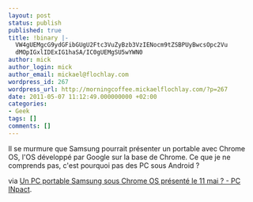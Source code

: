 ```yaml
---
layout: post
status: publish
published: true
title: !binary |-
  VW4gUEMgcG9ydGFibGUgU2Ftc3VuZyBzb3VzIENocm9tZSBPUyBwcsOpc2Vu
  dMOpIGxlIDExIG1haSA/IC0gUEMgSU5wYWN0
author: mick
author_login: mick
author_email: mickael@flochlay.com
wordpress_id: 267
wordpress_url: http://morningcoffee.mickaelflochlay.com/?p=267
date: 2011-05-07 11:12:49.000000000 +02:00
categories:
- Geek
tags: []
comments: []
---
```

Il se murmure que Samsung pourrait présenter un portable avec Chrome OS, l'OS développé par Google sur la base de Chrome. Ce que je ne comprends pas, c'est pourquoi pas des PC sous Android ?

via <a href="http://www.pcinpact.com/actu/news/63445-samsung-portable-chrome-os-presentation-google-11-mai.htm">Un PC portable Samsung sous Chrome OS présenté le 11 mai ? - PC INpact</a>.
